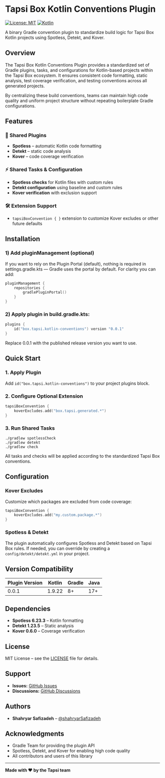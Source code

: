 # Tapsi Box Kotlin Conventions Plugin

[![License: MIT](https://img.shields.io/badge/License-MIT-yellow.svg)](https://opensource.org/licenses/MIT)
[![Kotlin](https://img.shields.io/badge/kotlin-1.9.22-blue.svg)](https://kotlinlang.org)

A binary Gradle convention plugin to standardize build logic for Tapsi Box Kotlin projects using Spotless, Detekt, and Kover.

## Overview

The Tapsi Box Kotlin Conventions Plugin provides a standardized set of Gradle plugins, tasks, and configurations for Kotlin-based projects within the Tapsi Box ecosystem. It ensures consistent code formatting, static analysis, test coverage verification, and testing conventions across all generated projects.

By centralizing these build conventions, teams can maintain high code quality and uniform project structure without repeating boilerplate Gradle configurations.

## Features

### 🔧 Shared Plugins
- **Spotless** – automatic Kotlin code formatting
- **Detekt** – static code analysis
- **Kover** – code coverage verification

### ⚡ Shared Tasks & Configuration
- **Spotless checks** for Kotlin files with custom rules
- **Detekt configuration** using baseline and custom rules
- **Kover verification** with exclusion support

### 🛠 Extension Support
- `tapsiBoxConvention { }` extension to customize Kover excludes or other future defaults

## Installation

### 1) Add pluginManagement (optional)

If you want to rely on the Plugin Portal (default), nothing is required in settings.gradle.kts — Gradle uses the portal by default. For clarity you can add:
```kotlin
pluginManagement {
    repositories {
        gradlePluginPortal()
    }
}
````

### 2) Apply plugin in build.gradle.kts:

```kotlin
plugins {
    id("box.tapsi.kotlin-conventions") version "0.0.1"
}
```
Replace 0.0.1 with the published release version you want to use.


## Quick Start

### 1. Apply Plugin

Add `id("box.tapsi.kotlin-conventions")` to your project plugins block.

### 2. Configure Optional Extension

```kotlin
tapsiBoxConvention {
    koverExcludes.add("box.tapsi.generated.*")
}
```
### 3. Run Shared Tasks

```
./gradlew spotlessCheck
./gradlew detekt
./gradlew check
```

All tasks and checks will be applied according to the standardized Tapsi Box conventions.

## Configuration

### Kover Excludes

Customize which packages are excluded from code coverage:

```kotlin
tapsiBoxConvention {
    koverExcludes.add("my.custom.package.*")
}
```

### Spotless & Detekt

The plugin automatically configures Spotless and Detekt based on Tapsi Box rules. If needed, you can override by creating a `config/detekt/detekt.yml` in your project.

## Version Compatibility

| Plugin Version | Kotlin | Gradle | Java |
| -------------- | ------ | ------ |------|
| 0.0.1          | 1.9.22 | 8+     | 17+  |

## Dependencies

* **Spotless 6.23.3** – Kotlin formatting
* **Detekt 1.23.5** – Static analysis
* **Kover 0.6.0** – Coverage verification

## License

MIT License – see the [LICENSE](LICENSE) file for details.

## Support

* **Issues:** [GitHub Issues](https://github.com/tapsi-box/tapsibox-convention-plugin/issues)
* **Discussions:** [GitHub Discussions](https://github.com/tapsi-box/tapsibox-convention-plugin/discussions)

## Authors

* **Shahryar Safizadeh** – [@shahryarSafizadeh](https://github.com/shahryarSafizadeh/)

## Acknowledgments

* Gradle Team for providing the plugin API
* Spotless, Detekt, and Kover for enabling high code quality
* All contributors and users of this library

---

**Made with ❤️ by the Tapsi team**
